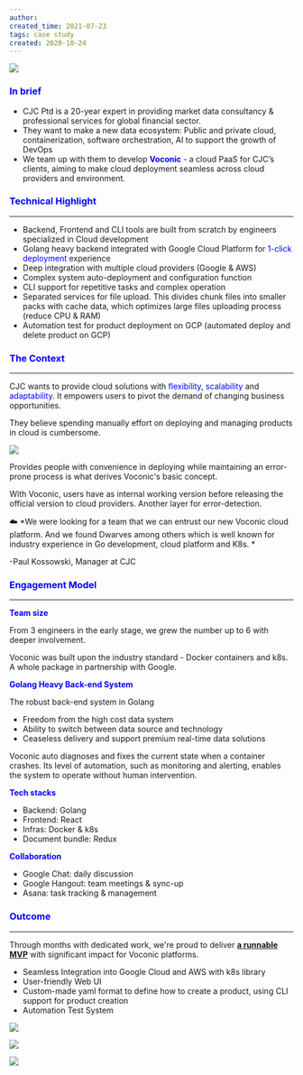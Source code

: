 ```yaml
---
author: 
created_time: 2021-07-23
tags: case study
created: 2020-10-24
---
```


![](https://s3.us-west-2.amazonaws.com/secure.notion-static.com/8795249a-c8b9-43a0-a33f-febf1feedf50/voc-ws.png?X-Amz-Algorithm=AWS4-HMAC-SHA256&X-Amz-Content-Sha256=UNSIGNED-PAYLOAD&X-Amz-Credential=AKIAT73L2G45EIPT3X45%2F20231031%2Fus-west-2%2Fs3%2Faws4_request&X-Amz-Date=20231031T202330Z&X-Amz-Expires=3600&X-Amz-Signature=560102682575a639f8d21a2da25a444927c20f9a2b5c204b2c712b3d0ccc40d8&X-Amz-SignedHeaders=host&x-id=GetObject)

### <span style='color:blue'>In brief</span>

* CJC Ptd is a 20-year expert in providing market data consultancy & professional services for global financial sector.
* They want to make a new data ecosystem: Public and private cloud, containerization, software orchestration, AI to support the growth of DevOps
* We team up with them to develop <span style='color:blue'>**Voconic**</span> - a cloud PaaS for CJC’s clients, aiming to make cloud deployment seamless across cloud providers and environment.

### <span style='color:blue'>Technical Highlight</span>

---

* Backend, Frontend and CLI tools are built from scratch by engineers specialized in Cloud development
* Golang heavy backend integrated with Google Cloud Platform for <span style='color:blue'>1-click deployment </span>experience
* Deep integration with multiple cloud providers (Google & AWS)
* Complex system auto-deployment and configuration function
* CLI support for repetitive tasks and complex operation
* Separated services for file upload. This divides chunk files into smaller packs with cache data, which optimizes large files uploading process (reduce CPU & RAM)
* Automation test for product deployment on GCP (automated deploy and delete product on GCP)

### <span style='color:blue'>The Context</span>

---

<!-- column_list fc94ee0b-fb18-4ec4-8471-47a227fb86a5 -->

<!-- column 31e8268d-217d-4504-bd62-8537474b43f7 -->

CJC wants to provide cloud solutions with <span style='color:blue'>flexibility</span>, <span style='color:blue'>scalability</span> and <span style='color:blue'>adaptability</span>. It empowers users to pivot the demand of changing business opportunities. 

They believe spending manually effort on deploying and managing products in cloud is cumbersome. 

<!-- column 4838b88b-eae6-4d86-8da2-a31ae188ce94 -->

![](https://s3.us-west-2.amazonaws.com/secure.notion-static.com/40e985b1-ee37-4c39-9e54-59f5856ebf57/cjc.png?X-Amz-Algorithm=AWS4-HMAC-SHA256&X-Amz-Content-Sha256=UNSIGNED-PAYLOAD&X-Amz-Credential=AKIAT73L2G45EIPT3X45%2F20231031%2Fus-west-2%2Fs3%2Faws4_request&X-Amz-Date=20231031T202330Z&X-Amz-Expires=3600&X-Amz-Signature=6e9247a1abbe4c72849a186f2381c32051f2c65c6a9533ded3352f618ee3f4de&X-Amz-SignedHeaders=host&x-id=GetObject)

Provides people with convenience in deploying while maintaining an error-prone process is what derives Voconic's basic concept. 

With Voconic, users have as internal working version before releasing the official  version to cloud providers. Another layer for error-detection. 


☁️ *We were looking for a team that we can entrust our new Voconic cloud platform. And we found Dwarves among others which is well known for industry experience in Go development, cloud platform and K8s. *

-Paul Kossowski, Manager at CJC


### <span style='color:blue'>Engagement Model</span>

---

<!-- column_list e1bb0ab8-4067-44d2-a346-205f99ee5e40 -->

<!-- column 7847f9a6-27be-46a6-b9ce-9988c531295a -->

<span style='color:blue'>**Team size**</span>

From 3 engineers in the early stage, we grew the number up to 6 with deeper involvement.

Voconic was built upon the industry standard - Docker containers and k8s. A whole package in partnership with Google.

<!-- column d5d7d2ed-d76a-4480-86d7-9a771b7f2a2f -->

<span style='color:blue'>**Golang Heavy Back-end System**</span>

The robust back-end system in Golang

* Freedom from the high cost data system 
* Ability to switch between data source and technology 
* Ceaseless delivery and support premium real-time data solutions

Voconic auto diagnoses and fixes the current state when a container crashes. Its level of automation, such as monitoring and alerting, enables the system to operate without human intervention.


<!-- column_list 63119662-3eea-423a-bedf-0f9de212d6c4 -->

<!-- column d7970076-81f4-483c-b409-d42523fdc759 -->

<span style='color:blue'>**Tech stacks**</span>

* Backend: Golang
* Frontend: React
* Infras: Docker & k8s
* Document bundle: Redux

<!-- column 806754a1-44dd-4a62-a716-a2674b85f0ea -->

<span style='color:blue'>**Collaboration**</span>

* Google Chat: daily discussion
* Google Hangout: team meetings & sync-up
* Asana: task tracking & management

### <span style='color:blue'>Outcome</span>

---

Through months with dedicated work, we're proud to deliver <span style='color:blue'>**[a runnable MVP](https://cjcit.com/market-data-cloud-solutions)**</span> with significant impact for Voconic platforms.

* Seamless Integration into Google Cloud and AWS with k8s library
* User-friendly Web UI
* Custom-made yaml format to define how to create a product, using CLI support for product creation
* Automation Test System

![](https://s3.us-west-2.amazonaws.com/secure.notion-static.com/9a850683-eec9-4746-8075-950fee9afd32/voc-cloud.png?X-Amz-Algorithm=AWS4-HMAC-SHA256&X-Amz-Content-Sha256=UNSIGNED-PAYLOAD&X-Amz-Credential=AKIAT73L2G45EIPT3X45%2F20231031%2Fus-west-2%2Fs3%2Faws4_request&X-Amz-Date=20231031T202330Z&X-Amz-Expires=3600&X-Amz-Signature=069b1b19eff6dc349bda7179c0f587a1966955b81aca2d174b92491d68f429c6&X-Amz-SignedHeaders=host&x-id=GetObject)

<!-- column_list 7a1f5a01-9283-4693-8b5e-e8399849b27a -->

<!-- column 9085493d-8e6b-404a-bfa9-96767ba91c9a -->

![](https://s3.us-west-2.amazonaws.com/secure.notion-static.com/9f31ab3b-cdbf-46da-a4fd-9849a6a61f26/voc-market.png?X-Amz-Algorithm=AWS4-HMAC-SHA256&X-Amz-Content-Sha256=UNSIGNED-PAYLOAD&X-Amz-Credential=AKIAT73L2G45EIPT3X45%2F20231031%2Fus-west-2%2Fs3%2Faws4_request&X-Amz-Date=20231031T202333Z&X-Amz-Expires=3600&X-Amz-Signature=0f0d1622c7f89b138d6b45316fdb9101526cd8a790d3eb148b192e64de747b7d&X-Amz-SignedHeaders=host&x-id=GetObject)

<!-- column b99b080e-5277-49ec-a2df-25d3ea005fa0 -->

![](https://s3.us-west-2.amazonaws.com/secure.notion-static.com/6e0ba14b-a248-4b4c-8a01-42128e070c1a/voc-prin.png?X-Amz-Algorithm=AWS4-HMAC-SHA256&X-Amz-Content-Sha256=UNSIGNED-PAYLOAD&X-Amz-Credential=AKIAT73L2G45EIPT3X45%2F20231031%2Fus-west-2%2Fs3%2Faws4_request&X-Amz-Date=20231031T202334Z&X-Amz-Expires=3600&X-Amz-Signature=10c487f5bf4efec065a2be69bf1552e4b5d8a82d943e2fd3eb45617e2f357ae6&X-Amz-SignedHeaders=host&x-id=GetObject)
